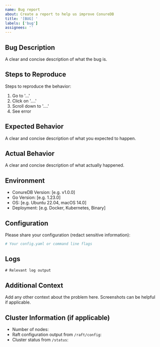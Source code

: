 ```yaml
---
name: Bug report
about: Create a report to help us improve ConureDB
title: '[BUG] '
labels: ['bug']
assignees: ''
---
```


## Bug Description

A clear and concise description of what the bug is.

## Steps to Reproduce

Steps to reproduce the behavior:

1. Go to '...'
2. Click on '....'
3. Scroll down to '....'
4. See error

## Expected Behavior

A clear and concise description of what you expected to happen.

## Actual Behavior

A clear and concise description of what actually happened.

## Environment

- ConureDB Version: [e.g. v1.0.0]
- Go Version: [e.g. 1.23.0]
- OS: [e.g. Ubuntu 22.04, macOS 14.0]
- Deployment: [e.g. Docker, Kubernetes, Binary]

## Configuration

Please share your configuration (redact sensitive information):

```yaml
# Your config.yaml or command line flags
```

## Logs

```txt
# Relevant log output
```

## Additional Context

Add any other context about the problem here. Screenshots can be helpful if applicable.

## Cluster Information (if applicable)

- Number of nodes:
- Raft configuration output from `/raft/config`:
- Cluster status from `/status`:
